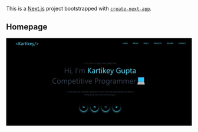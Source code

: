 This is a [Next.js](https://nextjs.org/) project bootstrapped with [`create-next-app`](https://github.com/vercel/next.js/tree/canary/packages/create-next-app).

<h2>Homepage</h2>
<img src="public/images/portfolio-f.png" alt = "portfolio"/>
